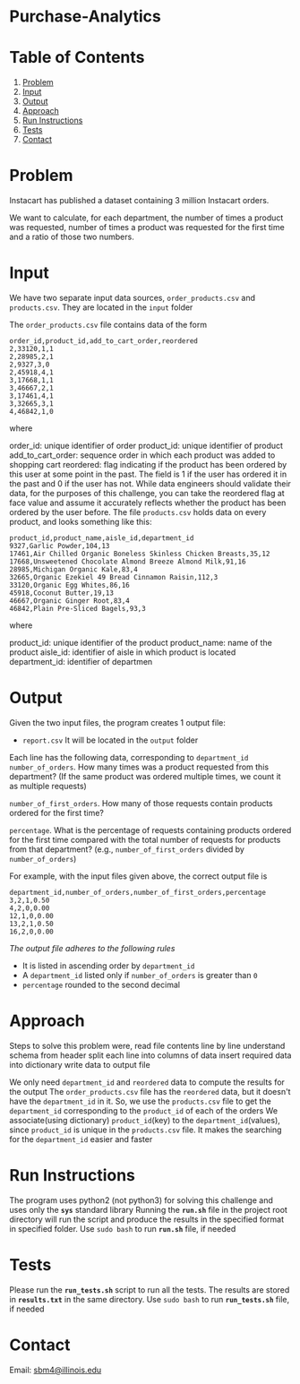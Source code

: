 # Purchase-Analytics

# Table of Contents
1. [Problem](README.md#Problem)
2. [Input](README.md#Input)
3. [Output](README.md#Output)
4. [Approach](README.md#Approach)
5. [Run Instructions](README.md#Run-Instructions)
6. [Tests](README.md#Tests)
7. [Contact](README.md#Contact)

# Problem
Instacart has published a dataset containing 3 million Instacart orders.

We want to calculate, for each department, the number of times a product was requested, number of times a product was requested for the first time and a ratio of those two numbers.

# Input
We have two separate input data sources, `order_products.csv` and `products.csv`. They are located in the `input` folder

The `order_products.csv` file contains data of the form
```
order_id,product_id,add_to_cart_order,reordered
2,33120,1,1
2,28985,2,1
2,9327,3,0
2,45918,4,1
3,17668,1,1
3,46667,2,1
3,17461,4,1
3,32665,3,1
4,46842,1,0
```
where

order_id: unique identifier of order
product_id: unique identifier of product
add_to_cart_order: sequence order in which each product was added to shopping cart
reordered: flag indicating if the product has been ordered by this user at some point in the past. The field is 1 if the user has ordered it in the past and 0 if the user has not. While data engineers should validate their data, for the purposes of this challenge, you can take the reordered flag at face value and assume it accurately reflects whether the product has been ordered by the user before.
The file `products.csv` holds data on every product, and looks something like this:
```
product_id,product_name,aisle_id,department_id
9327,Garlic Powder,104,13
17461,Air Chilled Organic Boneless Skinless Chicken Breasts,35,12
17668,Unsweetened Chocolate Almond Breeze Almond Milk,91,16
28985,Michigan Organic Kale,83,4
32665,Organic Ezekiel 49 Bread Cinnamon Raisin,112,3
33120,Organic Egg Whites,86,16
45918,Coconut Butter,19,13
46667,Organic Ginger Root,83,4
46842,Plain Pre-Sliced Bagels,93,3
```
where

product_id: unique identifier of the product
product_name: name of the product
aisle_id: identifier of aisle in which product is located
department_id: identifier of departmen
  
# Output
Given the two input files, the program creates 1 output file:
* `report.csv`
It will be located in the `output` folder

Each line has the following data, corresponding to `department_id`
`number_of_orders`. How many times was a product requested from this department? (If the same product was ordered multiple times, we count it as multiple requests)

`number_of_first_orders`. How many of those requests contain products ordered for the first time?

`percentage`. What is the percentage of requests containing products ordered for the first time compared with the total number of requests for products from that department? (e.g., `number_of_first_orders` divided by `number_of_orders`)

For example, with the input files given above, the correct output file is

```
department_id,number_of_orders,number_of_first_orders,percentage
3,2,1,0.50
4,2,0,0.00
12,1,0,0.00
13,2,1,0.50
16,2,0,0.00
```

*The output file adheres to the following rules*

- It is listed in ascending order by `department_id`
- A `department_id` listed only if `number_of_orders` is greater than `0`
- `percentage` rounded to the second decimal


# Approach
Steps to solve this problem were,
  read file contents line by line
  understand schema from header
  split each line into columns of data
  insert required data into dictionary
  write data to output file
  
We only need `department_id` and `reordered` data to compute the results for the output
The `order_products.csv` file has the `reordered` data, but it doesn't have the `department_id` in it.
So, we use the `products.csv` file to get the `department_id` corresponding to the `product_id` of each of the orders
We associate(using dictionary) `product_id`(key) to the `department_id`(values), since `product_id` is unique in the `products.csv` file. It makes the searching for the `department_id` easier and faster

# Run Instructions
The program uses python2 (not python3) for solving this challenge and uses only the **`sys`** standard library
Running the **`run.sh`** file in the project root directory will run the script and produce the results in the specified format in specified folder.
Use `sudo bash` to run **`run.sh`** file, if needed

# Tests
Please run the **`run_tests.sh`** script to run all the tests. The results are stored in **`results.txt`** in the same directory.
Use `sudo bash` to run **`run_tests.sh`** file, if needed

# Contact
 Email: sbm4@illinois.edu
